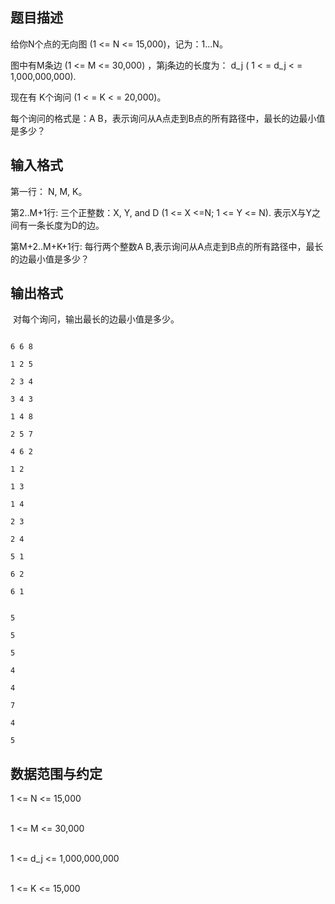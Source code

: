 ## 题目描述

<p>给你N个点的无向图 (1 <= N <= 15,000)，记为：1…N。 <br>
  图中有M条边 (1 <= M <= 30,000) ，第j条边的长度为： d_j ( 1 < = d_j < = 1,000,000,000).</p>
<p>现在有 K个询问 (1 < = K < = 20,000)。 <br>
  每个询问的格式是：A B，表示询问从A点走到B点的所有路径中，最长的边最小值是多少？</p>

## 输入格式

<p>第一行： N, M, K。 <br>
  第2..M+1行: 三个正整数：X, Y, and D (1 <= X <=N; 1 <= Y <= N). 表示X与Y之间有一条长度为D的边。 <br>
  第M+2..M+K+1行: 每行两个整数A B,表示询问从A点走到B点的所有路径中，最长的边最小值是多少？</p>

## 输出格式

<p> 对每个询问，输出最长的边最小值是多少。</p>

```input1
6 6 8
1 2 5
2 3 4
3 4 3
1 4 8
2 5 7
4 6 2
1 2
1 3
1 4
2 3
2 4
5 1
6 2
6 1
```
```output1
5
5
5
4
4
7
4
5
```
## 数据范围与约定

<p>1 <= N <= 15,000 <br><br>
  1 <= M <= 30,000 <br><br>
  1 <= d_j <= 1,000,000,000 <br><br>
  1 <= K <= 15,000</p>

